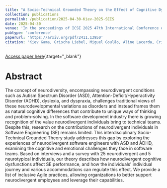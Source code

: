 ```yaml
---
title: "A Socio-Technical Grounded Theory on the Effect of Cognitive Dysfunctions in the Performance of Software Developers with ADHD and Autism"
collection: publications
permalink: /publication/2025-04-30-Kiev-2025-SEIS
date: 2025-04-30
venue: 'In the proceedings of ICSE 2025 47th International Conference on Software Engineering'
pubtype: 'conference'
paperurl: 'https://arxiv.org/pdf/2411.13950'
citation: 'Kiev Gama, Grischa Liebel, Miguel Goulão, Aline Lacerda, Cristiana Lacerda, &quot;A Socio-Technical Grounded Theory on the Effect of Cognitive Dysfunctions in the Performance of Software Developers with ADHD and Autism.&quot; In Ghose, A., Horkoff, J., Silva Souza, V.E., Parsons, J., Evermann, J. (eds), Proceedings of the 47th International Conference on Software Engineering (ICSE 2025).'
---
```

[Access paper here](https://arxiv.org/pdf/2411.13950){:target="_blank"}

# Abstract
The concept of neurodiversity, encompassing neurodivergent conditions such as Autism Spectrum Disorder (ASD), Attention-Deficit/Hyperactivity Disorder (ADHD), dyslexia, and dyspraxia, challenges traditional views of these neurodevelopmental variations as disorders and instead frames them as natural cognitive differences that contribute to unique ways of thinking and problem-solving. In the software development industry there is growing recognition of the value neurodivergent individuals bring to technical teams. Despite this, research on the contributions of neurodivergent individuals in Software Engineering (SE) remains limited. This interdisciplinary Socio-Technical Grounded Theory study addresses this gap by exploring the experiences of neurodivergent software engineers with ASD and ADHD, examining the cognitive and emotional challenges they face in software teams. Based on interviews and a survey with 25 neurodivergent and 5 neurotypical individuals, our theory describes how neurodivergent cognitive dysfunctions affect SE performance, and how the individuals' individual journey and various accommodations can regulate this effect. We provide a list of inclusive Agile practices, allowing organizations to better support neurodivergent employees and  leverage their capabilities.

